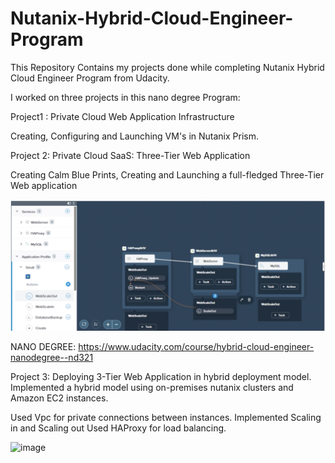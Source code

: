 # Nutanix-Hybrid-Cloud-Engineer-Program
This Repository Contains my projects done while completing Nutanix Hybrid Cloud Engineer Program from Udacity.

I worked on three projects in this nano degree Program:

Project1 : Private Cloud Web Application Infrastructure

Creating, Configuring and Launching VM's in Nutanix Prism. 

Project 2: Private Cloud SaaS: Three-Tier Web Application

Creating Calm Blue Prints, Creating and Launching a full-fledged Three-Tier Web application 

![alt text](https://github.com/esshariprasad/Nutanix-Hybrid-Cloud-Engineer-Program/blob/master/Project2/Screenshot_Project2.png)

NANO DEGREE: https://www.udacity.com/course/hybrid-cloud-engineer-nanodegree--nd321

Project 3: 
Deploying 3-Tier Web Application in hybrid deployment model. Implemented a hybrid model using on-premises nutanix clusters and Amazon EC2 instances.

Used Vpc for private connections between instances.
Implemented Scaling in and Scaling out
Used HAProxy for load balancing.

![image](https://user-images.githubusercontent.com/19888725/124339232-ad29b300-dbca-11eb-9630-e36bb08dfc47.png)
